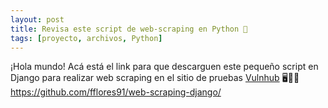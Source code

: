 ```yaml
---
layout: post
title: Revisa este script de web-scraping en Python 🐍 
tags: [proyecto, archivos, Python]
---
```


¡Hola mundo! Acá está el link para que descarguen este pequeño script en Django para realizar web scraping en el sitio de pruebas [Vulnhub](https://vulnhub.com) 🖥️✍🏻
<https://github.com/fflores91/web-scraping-django/>
